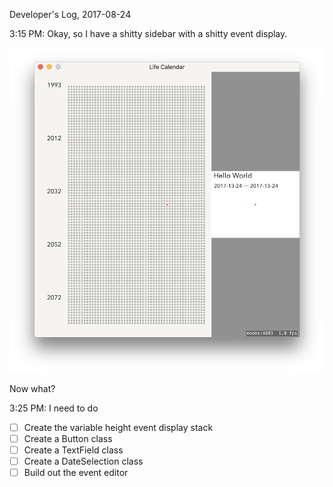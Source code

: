 Developer's Log, 2017-08-24

3:15 PM: Okay, so I have a shitty sidebar with a shitty event display.

![Fig 1](./embed%20images/2017-08-24%20Fig%201.png)

Now what?

3:25 PM: I need to do

- [ ] Create the variable height event display stack
- [ ] Create a Button class
- [ ] Create a TextField class
- [ ] Create a DateSelection class
- [ ] Build out the event editor
